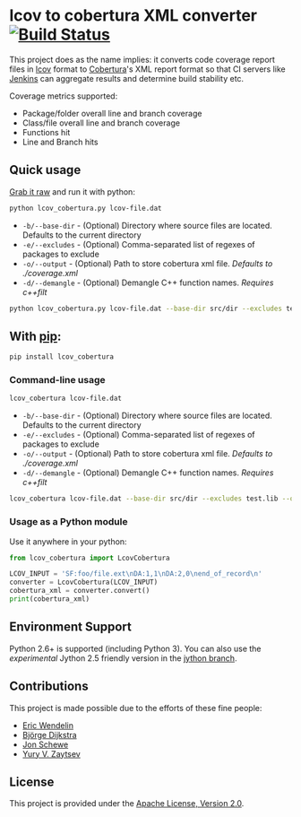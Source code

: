 # lcov to cobertura XML converter [![Build Status](https://secure.travis-ci.org/eriwen/lcov-to-cobertura-xml.png?branch=master)](http://travis-ci.org/eriwen/lcov-to-cobertura-xml)

This project does as the name implies: it converts code coverage report
files in [lcov](http://ltp.sourceforge.net/coverage/lcov.php) format to
[Cobertura](http://cobertura.sourceforge.net/)'s XML report format so that
CI servers like [Jenkins](http://jenkins-ci.org) can aggregate results and
determine build stability etc.

Coverage metrics supported:

 - Package/folder overall line and branch coverage
 - Class/file overall line and branch coverage
 - Functions hit
 - Line and Branch hits
 
## Quick usage

[Grab it raw](https://raw.github.com/eriwen/lcov-to-cobertura-xml/master/lcov_cobertura/lcov_cobertura.py) and run it with python:
```bash
python lcov_cobertura.py lcov-file.dat
```

 - `-b/--base-dir` - (Optional) Directory where source files are located. Defaults to the current directory
 - `-e/--excludes` - (Optional) Comma-separated list of regexes of packages to exclude
 - `-o/--output` - (Optional) Path to store cobertura xml file. _Defaults to ./coverage.xml_
 - `-d/--demangle` - (Optional) Demangle C++ function names. _Requires c++filt_

```bash
python lcov_cobertura.py lcov-file.dat --base-dir src/dir --excludes test.lib --output build/coverage.xml --demangle
```
 
## With [pip](http://pypi.python.org/pypi/pip):
```bash
pip install lcov_cobertura
```

### Command-line usage
```bash
lcov_cobertura lcov-file.dat
```

 - `-b/--base-dir` - (Optional) Directory where source files are located. Defaults to the current directory
 - `-e/--excludes` - (Optional) Comma-separated list of regexes of packages to exclude
 - `-o/--output` - (Optional) Path to store cobertura xml file. _Defaults to ./coverage.xml_
 - `-d/--demangle` - (Optional) Demangle C++ function names. _Requires c++filt_

```bash
lcov_cobertura lcov-file.dat --base-dir src/dir --excludes test.lib --output build/coverage.xml --demangle
```

### Usage as a Python module

Use it anywhere in your python:
```python
from lcov_cobertura import LcovCobertura

LCOV_INPUT = 'SF:foo/file.ext\nDA:1,1\nDA:2,0\nend_of_record\n'
converter = LcovCobertura(LCOV_INPUT)
cobertura_xml = converter.convert()
print(cobertura_xml)
```

## Environment Support

Python 2.6+ is supported (including Python 3). You can also use the *experimental* Jython 2.5 friendly 
version in the [jython branch](https://github.com/eriwen/lcov-to-cobertura-xml/tree/jython).

## Contributions
This project is made possible due to the efforts of these fine people:

 - [Eric Wendelin](http://eriwen.com)
 - [Björge Dijkstra](https://github.com/bjd)
 - [Jon Schewe](http://mtu.net/~jpschewe)
 - [Yury V. Zaytsev](http://yury.zaytsev.net)

## License
This project is provided under the [Apache License, Version 2.0](http://www.apache.org/licenses/LICENSE-2.0).
